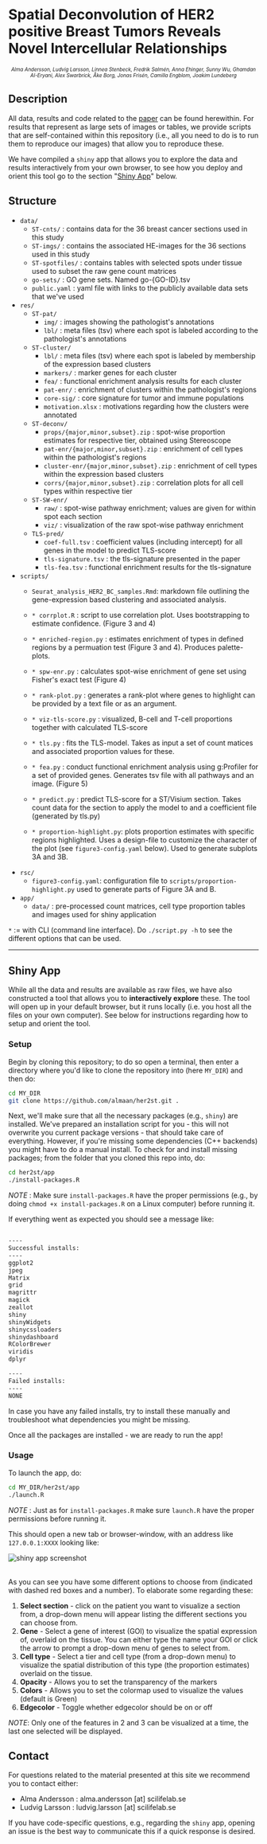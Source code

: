 # Spatial Deconvolution of HER2 positive Breast Tumors Reveals Novel Intercellular Relationships

<div align="center"><span style="font-size:10px;font-style:italic">Alma Andersson, Ludvig Larsson, Linnea Stenbeck, Fredrik Salmén, Anna Ehinger, Sunny Wu, Ghamdan Al-Eryani, Alex Swarbrick, Åke Borg, Jonas Frisén, Camilla Engblom, Joakim Lundeberg</div></span>

## Description


All data, results and code related to the [paper](biorxiv) can be found herewithin. For results that represent as large sets of images or tables, we provide scripts that are self-contained within this repository (i.e., all you need to do is to run them to reproduce our images) that allow you to reproduce these.

We have compiled a `shiny` app that allows you to explore the data and results interactively from your own browser, to see how you deploy and orient this tool go to the section "[Shiny App](#shiny-app)" below.

## Structure
* `data/`
    * `ST-cnts/` : contains data for the 36 breast cancer sections used in this study
    * `ST-imgs/` : contains the associated HE-images for the 36 sections used in this study
    * `ST-spotfiles/` : contains tables with selected spots under tissue used to subset the raw gene count matrices
    * `go-sets/` : GO gene sets. Named go-{GO-ID}.tsv
    * `public.yaml` : yaml file with links to the publicly available data sets that we've used
* `res/`
    * `ST-pat/`
        * `img/` : images showing the pathologist's annotations
        * `lbl/` : meta files (tsv) where each spot is labeled according to the pathologist's annotations
    * `ST-cluster/`
        * `lbl/` : meta files (tsv) where each spot is labeled by membership of the expression based clusters
        * `markers/` : marker genes for each cluster
        * `fea/` : functional enrichment analysis results for each cluster
        * `pat-enr/` : enrichment of clusters within the pathologist's regions
        * `core-sig/` : core signature for tumor and immune populations
        * `motivation.xlsx` : motivations regarding how the clusters were annotated
    * `ST-deconv/` 
        * `props/{major,minor,subset}.zip` : spot-wise proportion estimates for respective tier, obtained using Stereoscope 
        * `pat-enr/{major,minor,subset}.zip` : enrichment of cell types within the pathologist's regions
        * `cluster-enr/{major,minor,subset}.zip` : enrichment of cell types within the expression based clusters 
        * `corrs/{major,minor,subset}.zip` : correlation plots for all cell types within respective tier
    * `ST-SW-enr/`
        * `raw/` : spot-wise pathway enrichment; values are given for within spot each section 
        * `viz/` : visualization of the raw spot-wise pathway enrichment
    * `TLS-pred/`
        * `coef-full.tsv` : coefficient values (including intercept) for all genes in the model to predict TLS-score
        * `tls-signature.tsv` : the tls-signature presented in the paper
        * `tls-fea.tsv` : functional enrichment results for the tls-signature
* `scripts/`
    * `Seurat_analysis_HER2_BC_samples.Rmd`: markdown file outlining the gene-expression based clustering and associated analysis.
    * `* corrplot.R` : script to use correlation plot. Uses bootstrapping to estimate confidence. (Figure 3 and 4)
    *  `* enriched-region.py` : estimates enrichment of types in defined regions by a permuation test (Figure 3 and 4). Produces palette-plots.
    * `* spw-enr.py` : calculates spot-wise enrichment of gene set using Fisher's exact test (Figure 4)
    * `* rank-plot.py` : generates a rank-plot where genes to highlight can be provided by a text file or as an argument.

    * `* viz-tls-score.py` : visualized, B-cell and T-cell proportions together with calculated TLS-score
    * `* tls.py` :  fits the TLS-model. Takes as input a set of count matices and associated proportion values for these. 
    * `* fea.py` :  conduct functional enrichment analysis using g:Profiler for a set of provided genes. Generates tsv file with all pathways and an image. (Figure 5)
    * `* predict.py` : predict TLS-score for a ST/Visium section. Takes count data for the section to apply the model to and a coefficient file (generated by tls.py)
    * `* proportion-highlight.py`: plots proportion estimates with specific regions highlighted. Uses a design-file to customize the character of the plot (see `figure3-config.yaml` below). Used to generate subplots 3A and 3B.
* `rsc/`
    * `figure3-config.yaml`: configuration file to `scripts/proportion-highlight.py` used to generate parts of Figure 3A and B.
* `app/`
    * `data/` : pre-processed count matrices, cell type proportion tables and images used for shiny application

`*` := with CLI (command line interface). Do ```./script.py -h``` to see the different options that can be used.

<hr>

## Shiny App 

While all the data and results are available as raw files, we have also constructed a tool that allows you to **interactively explore** these. The tool will open up in your default browser, but it runs locally (i.e. you host all the files on your own computer). See below for instructions regarding how to setup and orient the tool.


### Setup

Begin by cloning this repository; to do so open a terminal, then enter a directory where you'd like to clone the repository into (here `MY_DIR`) and then do:

```sh
cd MY_DIR
git clone https://github.com/almaan/her2st.git .
```

Next, we'll make sure that all the necessary packages (e.g., `shiny`) are installed. We've prepared an installation script for you - this will not overwrite you current package versions - that should take care of everything. However, if you're missing some dependencies (C++ backends) you might have to do a manual install. To check for and install missing packages; from the folder that you cloned this repo into, do:

```sh
cd her2st/app
./install-packages.R

```

_NOTE_ : Make sure `install-packages.R` have the proper permissions (e.g., by doing `chmod +x install-packages.R` on a Linux computer) before running it.

If everything went as expected you should see a message like:

```sh

----
Successful installs:
----
ggplot2
jpeg
Matrix
grid
magrittr
magick
zeallot
shiny
shinyWidgets
shinycssloaders
shinydashboard
RColorBrewer
viridis
dplyr

----
Failed installs:
----
NONE

```

In case you have any failed installs, try to install these manually and troubleshoot what dependencies you might be missing. 

Once all the packages are installed - we are ready to run the app!

### Usage 

To launch the app, do:

```sh
cd MY_DIR/her2st/app
./launch.R
```
_NOTE_ : Just as for `install-packages.R` make sure `launch.R` have the proper permissions before running it.

This should open a new tab or browser-window, with an address like `127.0.0.1:XXXX` looking like:

<img src=imgs/shiny-guide.png alt="shiny app screenshot"><br>
<br>

As you can see you have some different options to choose from (indicated with dashed red boxes and a number). To elaborate some regarding these:

1. **Select section** - click on the patient you want to visualize a section from, a drop-down menu will appear listing the different sections you can choose from.
2. **Gene** - Select a gene of interest (GOI) to visualize the spatial expression of, overlaid on the tissue. You can either type the name your GOI or click the arrow to prompt a drop-down menu of genes to select from.
3. **Cell type** -  Select a tier and cell type (from a drop-down menu) to visualize the spatial distribution of this type (the proportion estimates) overlaid on the tissue.
4. **Opacity** - Allows you to set the transparency of the markers
5. **Colors** - Allows you to set the colormap used to visualize the values (default is Green)
6. **Edgecolor** - Toggle whether edgecolor should be on or off

_NOTE_: Only one of the features in 2 and 3 can be visualized at a time, the last one selected will be displayed.

## Contact

For questions related to the material presented at this site we recommend you to contact either:

* Alma Andersson : alma.andersson [at] scilifelab.se
* Ludvig Larsson : ludvig.larsson [at] scilifelab.se

If you have code-specific questions, e.g., regarding the `shiny` app, opening an issue is the best way to communicate this if a quick response is desired.
